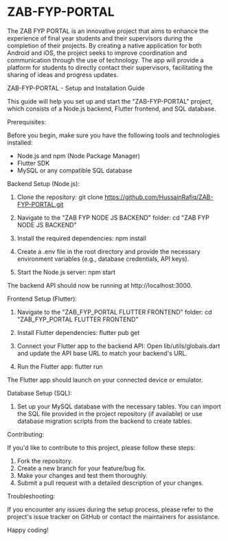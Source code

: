 # ZAB-FYP-PORTAL

The ZAB FYP PORTAL is an innovative project that aims to enhance the experience of final 
year students and their supervisors during the completion of their projects. By creating a native 
application for both Android and iOS, the project seeks to improve coordination and 
communication through the use of technology. The app will provide a platform for students to 
directly contact their supervisors, facilitating the sharing of ideas and progress updates.


ZAB-FYP-PORTAL - Setup and Installation Guide

This guide will help you set up and start the "ZAB-FYP-PORTAL" project, which consists of a Node.js backend, Flutter frontend, and SQL database.

Prerequisites:

Before you begin, make sure you have the following tools and technologies installed:
- Node.js and npm (Node Package Manager)
- Flutter SDK
- MySQL or any compatible SQL database

Backend Setup (Node.js):

1. Clone the repository:
   git clone https://github.com/HussainRafiq/ZAB-FYP-PORTAL.git

2. Navigate to the "ZAB FYP NODE JS BACKEND" folder:
   cd "ZAB FYP NODE JS BACKEND"

3. Install the required dependencies:
   npm install

4. Create a .env file in the root directory and provide the necessary environment variables (e.g., database credentials, API keys).

5. Start the Node.js server:
   npm start

The backend API should now be running at http://localhost:3000.

Frontend Setup (Flutter):

1. Navigate to the "ZAB_FYP_PORTAL FLUTTER FRONTEND" folder:
   cd "ZAB_FYP_PORTAL FLUTTER FRONTEND"

2. Install Flutter dependencies:
   flutter pub get

3. Connect your Flutter app to the backend API:
   Open lib/utils/globals.dart and update the API base URL to match your backend's URL.

4. Run the Flutter app:
   flutter run

The Flutter app should launch on your connected device or emulator.

Database Setup (SQL):

1. Set up your MySQL database with the necessary tables.
   You can import the SQL file provided in the project repository (if available) or use database migration scripts from the backend to create tables.

Contributing:

If you'd like to contribute to this project, please follow these steps:

1. Fork the repository.
2. Create a new branch for your feature/bug fix.
3. Make your changes and test them thoroughly.
4. Submit a pull request with a detailed description of your changes.

Troubleshooting:

If you encounter any issues during the setup process, please refer to the project's issue tracker on GitHub or contact the maintainers for assistance.



Happy coding!
